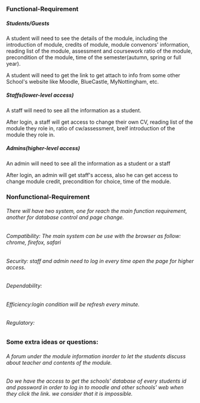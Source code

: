### Functional-Requirement

##### Students/Guests

A student will need to see the details of the module, including the introduction of module, credits of module, module convenors' information, reading list of the module, assessment and coursework ratio of the module, precondition of the module, time of the semester(autumn, spring or full year).

A student will need to get the link to get attach to info from some other School's website like Moodle, BlueCastle, MyNottingham, etc.

##### Staffs(lower-level access)

A staff will need to see all the information as a student.

After login, a staff will get access to change their own CV, reading list of the module they role in, ratio of cw/assessment, breif introduction of the module they role in.

##### Admins(higher-level access)

An admin will need to see all the information as a student or a staff

After login, an admin will get staff's access, also he can get access to change module credit, precondition for choice, time of the module.

### Nonfunctional-Requirement

###### There will have two system, one for reach the main function requirement, another for database control and page change.

###### Compatibility: The main system can be use with the browser as follow: chrome, firefox, safari

###### Security: staff and admin need to log in every time open the page for higher access.

###### Dependability:

###### Efficiency:login condition will be refresh every minute.

###### Regulatory:



### Some extra ideas or questions:

######  A forum under the module information inorder to let the students discuss about teacher and contents of the module.

###### Do we have the access to get the schools' database of every students id and password in order to log in to moodle and other schools' web when they click the link. we consider that it is impossible.





